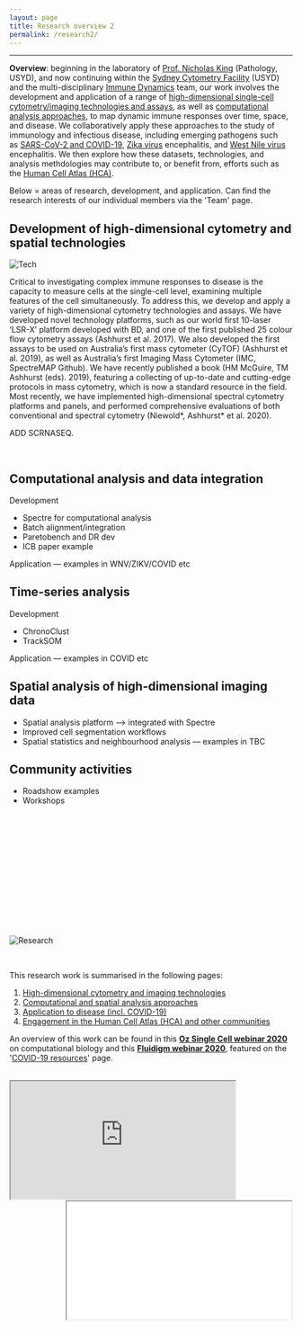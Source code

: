 ```yaml
---
layout: page
title: Research overview 2
permalink: /research2/
---
```


---

**Overview**: beginning in the laboratory of [Prof. Nicholas King]() (Pathology, USYD), and now continuing within the [Sydney Cytometry Facility]() (USYD) and the multi-disciplinary [Immune Dynamics](https://immunedynamics.io/team/) team, our work involves the development and application of a range of [high-dimensional single-cell cytometry/imaging technologies and assays](https://tomashhurst.github.io/research/#high-dimensional-cytometry-and-imaging-technologies), as well as [computational analysis approaches](https://tomashhurst.github.io/research/#computational-analysis-approaches), to map dynamic immune responses over time, space, and disease. We collaboratively apply these approaches to the study of immunology and infectious disease, including emerging pathogens such as [SARS-CoV-2 and COVID-19](https://tomashhurst.github.io/research/#application-to-disease), [Zika virus](https://tomashhurst.github.io/research/#application-to-disease) encephalitis, and [West Nile virus](https://tomashhurst.github.io/research/#application-to-disease) encephalitis. We then explore how these datasets, technologies, and analysis methdologies may contribute to, or benefit from, efforts such as the [Human Cell Atlas (HCA)](http://humancellatlas.org/).

Below = areas of research, development, and application. Can find the research interests of our individual members via the 'Team' page.

## Development of high-dimensional cytometry and spatial technologies

![Tech](https://raw.githubusercontent.com/tomashhurst/tomashhurst.github.io/master/images/HDtech3.png)

Critical to investigating complex immune responses to disease is the capacity to measure cells at the single-cell level, examining multiple features of the cell simultaneously. To address this, we develop and apply a variety of high-dimensional cytometry technologies and assays. We have developed novel technology platforms, such as our world first 10-laser ‘LSR-X’ platform developed with BD, and one of the first published 25 colour flow cytometry assays (Ashhurst et al. 2017). We also developed the first assays to be used on Australia’s first mass cytometer (CyTOF) (Ashhurst et al. 2019), as well as Australia’s first Imaging Mass Cytometer (IMC, SpectreMAP Github). We have recently published a book (HM McGuire, TM Ashhurst (eds). 2019), featuring a collecting of up-to-date and cutting-edge protocols in mass cytometry, which is now a standard resource in the field. Most recently, we have implemented high-dimensional spectral cytometry platforms and panels, and performed comprehensive evaluations of both conventional and spectral cytometry (Niewold*, Ashhurst* et al. 2020).

ADD SCRNASEQ.

<br />

## Computational analysis and data integration 

Development
- Spectre for computational analysis
- Batch alignment/integration
- Paretobench and DR dev
- ICB paper example

Application
— examples in WNV/ZIKV/COVID etc

## Time-series analysis

Development
- ChronoClust
- TrackSOM

Application
— examples in COVID etc

## Spatial analysis of high-dimensional imaging data

- Spatial analysis platform --> integrated with Spectre
- Improved cell segmentation workflows
- Spatial statistics and neighbourhood analysis
— examples in TBC

## Community activities

- Roadshow examples
- Workshops

<br />
<br />
<br />
<br />
<br />
<br />
<br />
<br />
<br />
<br />
<br />


























<br />

![Research](https://raw.githubusercontent.com/tomashhurst/tomashhurst.github.io/master/images/Research.png)

<br />

This research work is summarised in the following pages:
1. [High-dimensional cytometry and imaging technologies](https://immunedynamics.io/research/tech/)
2. [Computational and spatial analysis approaches](https://immunedynamics.io/research/analysis/)
3. [Application to disease (incl. COVID-19)](https://immunedynamics.io/research/disease/)
4. [Engagement in the Human Cell Atlas (HCA) and other communities](https://immunedynamics.io/research/communities/)

An overview of this work can be found in this **[Oz Single Cell webinar 2020](https://youtu.be/poEDERGXrQw?t=3151)** on computational biology and this **[Fluidigm webinar 2020](https://www.fluidigm.com/articles/presentation---mapping-dynamic-immunity-across-time-space-and-disease-state-using-high%E2%80%90dimensional-cytometry-technologies-and-analytics)**, featured on the '[COVID-19 resources](https://www.fluidigm.com/singlearticles/covid-19-resources)' page.

<br />

<div class="box">
  <div class="box">
    <iframe align="left" class="vidyard_iframe" src="https://www.youtube.com/embed/poEDERGXrQw?start=3151" width="400" height="210" scrolling="no" frameborder="10" margin="10" allowtransparency="true" allowfullscreen></iframe>
  </div>

  <div class="box">
   <iframe align="right" width="400" height="210" src="//play.vidyard.com/4A9gczgzSZrmMa2q5Tyuvf.html?" frameborder="10" margin="10" allow="accelerometer; autoplay; clipboard-write; encrypted-media; gyroscope; picture-in-picture" allowfullscreen></iframe>
  </div>
</div>

<br />
<br />
<br />
<br />
<br />
<br />
<br />
<br />
<br />
<br />
<br />
&nbsp;&nbsp;&nbsp;&nbsp;&nbsp;&nbsp;&nbsp;&nbsp;&nbsp;
